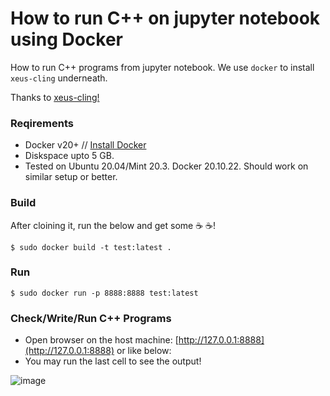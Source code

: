 # How to run C++ on jupyter notebook using Docker 

How to run C++ programs from jupyter notebook. We use `docker` to install 
`xeus-cling` underneath. 

Thanks to [xeus-cling!](https://github.com/jupyter-xeus/xeus-cling)

### Reqirements
- Docker v20+ // [Install Docker](https://mrprajesh.co.in/blog/install-docker-on-linux.html)
- Diskspace upto 5 GB.
- Tested on Ubuntu 20.04/Mint 20.3. Docker 20.10.22. Should work on similar setup or better.


### Build
After cloining it, run the below and get some :coffee: :coffee:!
```
$ sudo docker build -t test:latest .  

```
### Run
```
$ sudo docker run -p 8888:8888 test:latest
```

### Check/Write/Run C++ Programs

- Open browser on the host machine: [http://127.0.0.1:8888](http://127.0.0.1:8888) or like below:
- You may run the last cell to see the output!

![image](https://user-images.githubusercontent.com/259998/209664587-2d314cec-7c0e-4efd-af8a-5d407d57e78d.png)



